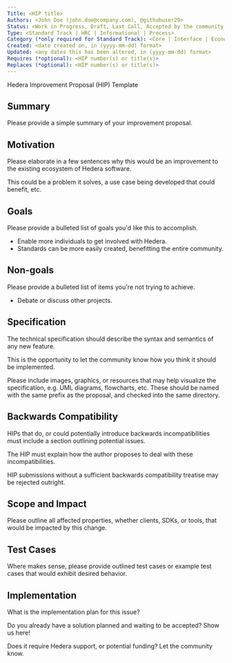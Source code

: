 ```yaml
---
Title: <HIP title>
Authors: <John Doe (john.doe@company.com), @githubuser29>
Status: <Work in Progress, Draft, Last Call, Accepted by the community, Proposed to the HGC, Accepted by the HGC, Final, Deferred, Rejected, Superseded>
Type: <Standard Track | HRC | Informational | Process>
Category (*only required for Standard Track): <Core | Interface | Economics>
Created: <date created on, in (yyyy-mm-dd) format>
Updated: <any dates this has been altered, in (yyyy-mm-dd) format>
Requires (*optional): <HIP number(s) or title(s)>
Replaces (*optional): <HIP number(s) or title(s)>
---
```


Hedera Improvement Proposal (HIP) Template

## Summary
Please provide a simple summary of your improvement proposal. 

## Motivation
Please elaborate in a few sentences why this would be an improvement to the existing ecosystem of Hedera software. 

This could be a problem it solves, a use case being developed that could benefit, etc.

## Goals

Please provide a bulleted list of goals you'd like this to accomplish.

* Enable more individuals to get involved with Hedera.
* Standards can be more easily created, benefitting the entire community.

## Non-goals

Please provide a bulleted list of items you're not trying to achieve. 

* Debate or discuss other projects.

## Specification
The technical specification should describe the syntax and semantics of any new feature. 

This is the opportunity to let the community know how you think it should be implemented.

Please include images, graphics, or resources that may help visualize the specification, e.g. UML diagrams, flowcharts, etc. These should be named with the same prefix as the proposal, and checked into the same directory.

## Backwards Compatibility
HIPs that do, or could potentially introduce backwards incompatibilities must include a section outlining potential issues. 

The HIP must explain how the author proposes to deal with these incompatibilities. 

HIP submissions without a sufficient backwards compatibility treatise may be rejected outright.

## Scope and Impact
Please outline all affected properties, whether clients, SDKs, or tools, that would be impacted by this change.

## Test Cases
Where makes sense, please provide outlined test cases or example test cases that would exhibit desired behavior.

## Implementation
What is the implementation plan for this issue? 

Do you already have a solution planned and waiting to be accepted? Show us here!

Does it require Hedera support, or potential funding? Let the community know.